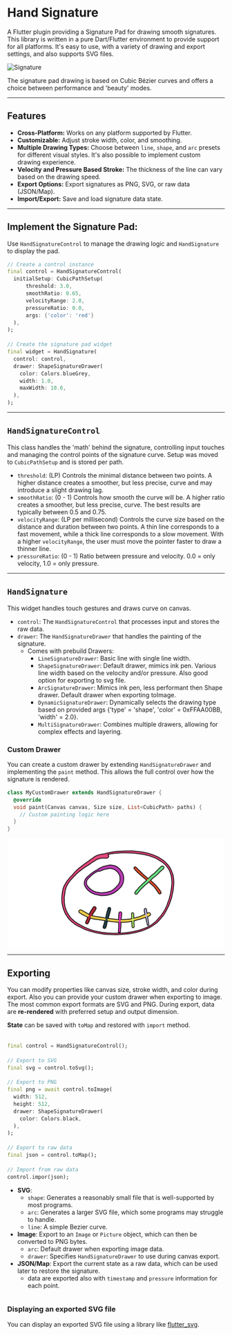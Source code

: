 # Hand Signature

A Flutter plugin providing a Signature Pad for drawing smooth signatures. This library is written in
a pure Dart/Flutter environment to provide support for all platforms. It's easy to use, with a
variety of drawing and export settings, and also supports SVG files.

![Signature](https://raw.githubusercontent.com/RomanBase/hand_signature/master/doc/signature.png)

The signature pad drawing is based on Cubic Bézier curves and offers a choice between performance
and 'beauty' modes.

---

## Features

- **Cross-Platform:** Works on any platform supported by Flutter.
- **Customizable:** Adjust stroke width, color, and smoothing.
- **Multiple Drawing Types:** Choose between `line`, `shape`, and `arc` presets for different visual
  styles. It's also possible to implement custom drawing experience.
- **Velocity and Pressure Based Stroke:** The thickness of the line can vary based on the drawing
  speed.
- **Export Options:** Export signatures as PNG, SVG, or raw data (JSON/Map).
- **Import/Export:** Save and load signature data state.

---

## Implement the Signature Pad:

Use `HandSignatureControl` to manage the drawing logic and `HandSignature` to display the pad.

```dart
// Create a control instance
final control = HandSignatureControl(
  initialSetup: CubicPathSetup(
      threshold: 3.0,
      smoothRatio: 0.65,
      velocityRange: 2.0,
      pressureRatio: 0.0,
      args: {'color': 'red'}
  ),
);

// Create the signature pad widget
final widget = HandSignature(
  control: control,
  drawer: ShapeSignatureDrawer(
    color: Colors.blueGrey,
    width: 1.0,
    maxWidth: 10.0,
  ),
);
```

---

## `HandSignatureControl`

This class handles the 'math' behind the signature, controlling input touches and managing the
control points of the signature curve. Setup was moved to `CubicPathSetup` and is stored per path.

- `threshold`: (LP) Controls the minimal distance between two points. A higher distance creates a
  smoother, but less precise, curve and may introduce a slight drawing lag.
- `smoothRatio`: (0 - 1) Controls how smooth the curve will be. A higher ratio creates a smoother,
  but less precise, curve. The best results are typically between 0.5 and 0.75.
- `velocityRange`: (LP per millisecond) Controls the curve size based on the distance and duration
  between two points. A thin line corresponds to a fast movement, while a thick line corresponds to
  a slow movement. With a higher `velocityRange`, the user must move the pointer faster to draw a
  thinner line.
- `pressureRatio`: (0 - 1) Ratio between pressure and velocity. 0.0 = only velocity, 1.0 = only
  pressure.

---

## `HandSignature`

This widget handles touch gestures and draws curve on canvas.

- `control`: The `HandSignatureControl` that processes input and stores the raw data.
- `drawer`: The `HandSignatureDrawer` that handles the painting of the signature.
  - Comes with prebuild Drawers: 
    - `LineSignatureDrawer`: Basic line with single line width.
    - `ShapeSignatureDrawer`: Default drawer, mimics ink pen. Various line width based on the velocity and/or pressure. Also good option for exporting to svg file.
    - `ArcSignatureDrawer`: Mimics ink pen, less performant then Shape drawer. Default drawer when exporting toImage.
    - `DynamicSignatureDrawer`: Dynamically selects the drawing type based on provided args {'type' = 'shape', 'color' = 0xFFAA00BB, 'width' = 2.0}.
    - `MultiSignatureDrawer`: Combines multiple drawers, allowing for complex effects and layering.

### Custom Drawer

You can create a custom drawer by extending `HandSignatureDrawer` and implementing the `paint` method.
This allows the full control over how the signature is rendered.

```dart
class MyCustomDrawer extends HandSignatureDrawer {
  @override
  void paint(Canvas canvas, Size size, List<CubicPath> paths) {
    // Custom painting logic here
  }
}
```

![Custom Drawer](https://raw.githubusercontent.com/RomanBase/hand_signature/master/doc/custom_drawer.png)

---

## Exporting

You can modify properties like canvas size, stroke width, and color during export. Also you can provide your custom drawer when exporting to image.
The most common export formats are SVG and PNG.
During export, data are **re-rendered** with preferred setup and output dimension.

**State** can be saved with `toMap` and restored with `import` method.

```dart

final control = HandSignatureControl();

// Export to SVG
final svg = control.toSvg();

// Export to PNG
final png = await control.toImage(
  width: 512,
  height: 512,
  drawer: ShapeSignatureDrawer(
    color: Colors.black,
  ),
);

// Export to raw data
final json = control.toMap();

// Import from raw data
control.impor(json);
```

- **SVG**:
  - `shape`: Generates a reasonably small file that is well-supported by most programs.
  - `arc`: Generates a larger SVG file, which some programs may struggle to handle.
  - `line`: A simple Bezier curve.
- **Image**: Export to an `Image` or `Picture` object, which can then be converted to PNG bytes.
  - `arc`: Default drawer when exporting image data.
  - `drawer`: Specifies `HandSignatureDrawer` to use during canvas export.
- **JSON/Map**: Export the current state as a raw data, which can be used later to restore the signature.
  - data are exported also with `timestamp` and `pressure` information for each point.

```dart

```

### Displaying an exported SVG file

You can display an exported SVG file using a library like [flutter_svg](https://pub.dev/packages/flutter_svg).
